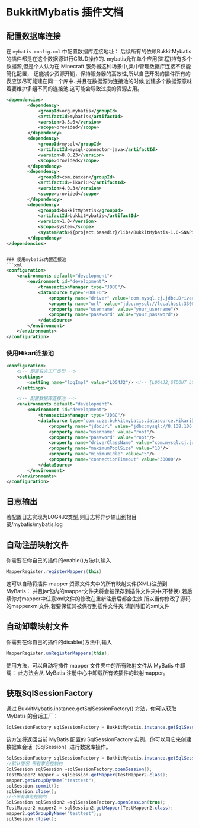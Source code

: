 # BukkitMybatis 插件文档

## 配置数据库连接

在 `mybatis-config.xml` 中配置数据库连接地址：
后续所有的依赖BukkitMybatis的插件都是在这个数据源进行CRUD操作的.
mybatis允许单个应用(进程)持有多个数据源,但是个人认为在 Minecraft 服务器这种场景中,集中管理数据库连接不仅能简化配置，
还能减少资源开销，保持服务器的高效性,所以自己开发的插件所有的表应该尽可能建在同一个库中.
并且在数据源为连接池的时候,创建多个数据源意味着要维护多组不同的连接池,这可能会导致过度的资源占用。

```xml
<dependencies>
        <dependency>
            <groupId>org.mybatis</groupId>
            <artifactId>mybatis</artifactId>
            <version>3.5.6</version>
            <scope>provided</scope>
        </dependency>
        <dependency>
            <groupId>mysql</groupId>
            <artifactId>mysql-connector-java</artifactId>
            <version>8.0.23</version>
            <scope>provided</scope>
        </dependency>
        <dependency>
            <groupId>com.zaxxer</groupId>
            <artifactId>HikariCP</artifactId>
            <version>4.0.3</version>
            <scope>provided</scope>
        </dependency>
        <dependency>
            <groupId>bukkitMybatis</groupId>
            <artifactId>bukkitMybatis</artifactId>
            <version>1.0</version>
            <scope>system</scope>
            <systemPath>${project.basedir}/libs/BukkitMybatis-1.0-SNAPSHOT.jar</systemPath>
        </dependency>
</dependencies>


### 使用mybatis内置连接池
```xml
<configuration>
    <environments default="development">
        <environment id="development">
            <transactionManager type="JDBC"/>
            <dataSource type="POOLED">
                <property name="driver" value="com.mysql.cj.jdbc.Driver"/>
                <property name="url" value="jdbc:mysql://localhost:3306/your_database?useSSL=false"/>
                <property name="username" value="your_username"/>
                <property name="password" value="your_password"/>
            </dataSource>
        </environment>
    </environments>
</configuration>
 ```

### 使用Hikari连接池
```xml
<configuration>
    <!-- 配置日志工厂类型 -->
    <settings>
        <setting name="logImpl" value="LOG4J2"/> <!-- [LOG4J2,STDOUT_LOGGING] -->
    </settings>

    <!-- 配置数据库连接池 -->
    <environments default="development">
        <environment id="development">
            <transactionManager type="JDBC"/>
            <dataSource type="com.cuzz.bukkitmybatis.datasource.HikariDataSourceFactory">
                <property name="jdbcUrl" value="jdbc:mysql://8.138.106.163:3306/electric_dispatch"/>
                <property name="username" value="root"/>
                <property name="password" value="root"/>
                <property name="driverClassName" value="com.mysql.cj.jdbc.Driver"/>
                <property name="maximumPoolSize" value="10"/>
                <property name="minimumIdle" value="5"/>
                <property name="connectionTimeout" value="30000"/>
            </dataSource>
        </environment>
    </environments>
</configuration>
 ```
## 日志输出
若配置日志实现为LOG4J2类型,则日志将异步输出到根目录/mybatis/mybatis.log

## 自动注册映射文件

你需要在你自己的插件的enable()方法中,输入
```java
MapperRegister.registerMappers(this)
```
这可以自动将插件 mapper 资源文件夹中的所有映射文件(XML)注册到 MyBatis：
并且jar包内的mapper文件夹将会被保存到插件文件夹中(不替换),若后续你对mapper中任意xml文件的修改在重新注册后都会生效
所以当你修改了源码的mapperxml文件,若要保证其被保存到插件文件夹,请删除旧的xml文件

## 自动卸载映射文件

你需要在你自己的插件的disable()方法中,输入
```java
MapperRegister.unRegisterMappers(this);
```

使用方法，可以自动将插件 mapper 文件夹中的所有映射文件从 MyBatis 中卸载：
此方法会从 MyBatis 注册中心中卸载所有该插件的映射mapper。


## 获取SqlSessionFactory

通过 BukkitMybatis.instance.getSqlSessionFactory() 方法，你可以获取 MyBatis 的会话工厂：
```java
SqlSessionFactory sqlSessionFactory = BukkitMybatis.instance.getSqlSessionFactory();
```
该方法将返回当前 MyBatis 配置的 SqlSessionFactory 实例，你可以用它来创建数据库会话（SqlSession）进行数据库操作。

```java
SqlSessionFactory sqlSessionFactory = BukkitMybatis.instance.getSqlSessionFactory();
//默认情况 带有事务控制的
SqlSession sqlSession =sqlSessionFactory.openSession();
TestMapper2 mapper = sqlSession.getMapper(TestMapper2.class);
mapper.getGroupByName("testtest");
sqlSession.commit();
sqlSession.close();
//不带有事务控制的
SqlSession sqlSession2 =sqlSessionFactory.openSession(true);
TestMapper2 mapper2 = sqlSession2.getMapper(TestMapper2.class);
mapper2.getGroupByName("testtest");;
sqlSession.close();
```

